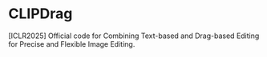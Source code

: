 # CLIPDrag
[ICLR2025] Official code for Combining Text-based and Drag-based Editing for Precise and Flexible Image Editing.
